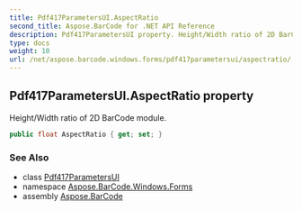 ```yaml
---
title: Pdf417ParametersUI.AspectRatio
second_title: Aspose.BarCode for .NET API Reference
description: Pdf417ParametersUI property. Height/Width ratio of 2D BarCode module
type: docs
weight: 10
url: /net/aspose.barcode.windows.forms/pdf417parametersui/aspectratio/
---
```

## Pdf417ParametersUI.AspectRatio property

Height/Width ratio of 2D BarCode module.

```csharp
public float AspectRatio { get; set; }
```

### See Also

* class [Pdf417ParametersUI](../)
* namespace [Aspose.BarCode.Windows.Forms](../../../aspose.barcode.windows.forms/)
* assembly [Aspose.BarCode](../../../)


